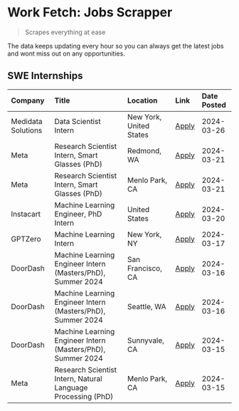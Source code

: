 # Work Fetch: Jobs Scrapper
> Scrapes everything at ease

The data keeps updating every hour so you can always get the latest jobs and wont miss out on any opportunities.

## SWE Internships
<!--START_SECTION:workfetch-->
| Company            | Title                                                        | Location                | Link                                                                                                                                                                                                                                                                 | Date Posted   |
|:-------------------|:-------------------------------------------------------------|:------------------------|:---------------------------------------------------------------------------------------------------------------------------------------------------------------------------------------------------------------------------------------------------------------------|:--------------|
| Medidata Solutions | Data Scientist Intern                                        | New York, United States | [Apply](https://www.linkedin.com/jobs/view/data-scientist-intern-at-medidata-solutions-3810253704?position=10&pageNum=0&refId=tpf8uh9p7S7B9avLmeeXVw%3D%3D&trackingId=XTHaYxCRGkwFtczQPOFm7g%3D%3D&trk=public_jobs_jserp-result_search-card)                         | 2024-03-26    |
| Meta               | Research Scientist Intern, Smart Glasses (PhD)               | Redmond, WA             | [Apply](https://www.linkedin.com/jobs/view/research-scientist-intern-smart-glasses-phd-at-meta-3811304794?position=12&pageNum=0&refId=tpf8uh9p7S7B9avLmeeXVw%3D%3D&trackingId=arNrx6J3FhrbHYjCwwHdBQ%3D%3D&trk=public_jobs_jserp-result_search-card)                 | 2024-03-21    |
| Meta               | Research Scientist Intern, Smart Glasses (PhD)               | Menlo Park, CA          | [Apply](https://www.linkedin.com/jobs/view/research-scientist-intern-smart-glasses-phd-at-meta-3811308332?position=13&pageNum=0&refId=tpf8uh9p7S7B9avLmeeXVw%3D%3D&trackingId=CuTAtvo2o7A%2BNDtt0yMEog%3D%3D&trk=public_jobs_jserp-result_search-card)               | 2024-03-21    |
| Instacart          | Machine Learning Engineer, PhD Intern                        | United States           | [Apply](https://www.linkedin.com/jobs/view/machine-learning-engineer-phd-intern-at-instacart-3815634369?position=5&pageNum=0&refId=tpf8uh9p7S7B9avLmeeXVw%3D%3D&trackingId=F9t%2FvIB9fNyeQOUeoysffA%3D%3D&trk=public_jobs_jserp-result_search-card)                  | 2024-03-20    |
| GPTZero            | Machine Learning Intern                                      | New York, NY            | [Apply](https://www.linkedin.com/jobs/view/machine-learning-intern-at-gptzero-3860723963?position=9&pageNum=0&refId=tpf8uh9p7S7B9avLmeeXVw%3D%3D&trackingId=tj8O8HO99i85z%2FB81Xr4%2Fg%3D%3D&trk=public_jobs_jserp-result_search-card)                               | 2024-03-17    |
| DoorDash           | Machine Learning Engineer Intern (Masters/PhD), Summer 2024  | San Francisco, CA       | [Apply](https://www.linkedin.com/jobs/view/machine-learning-engineer-intern-masters-phd-summer-2024-at-doordash-3736457737?position=3&pageNum=0&refId=tpf8uh9p7S7B9avLmeeXVw%3D%3D&trackingId=GvnbrddifVhSGWZQIu3elg%3D%3D&trk=public_jobs_jserp-result_search-card) | 2024-03-16    |
| DoorDash           | Machine Learning Engineer Intern (Masters/PhD), Summer 2024  | Seattle, WA             | [Apply](https://www.linkedin.com/jobs/view/machine-learning-engineer-intern-masters-phd-summer-2024-at-doordash-3736455966?position=4&pageNum=0&refId=tpf8uh9p7S7B9avLmeeXVw%3D%3D&trackingId=s5dE2UjguCZIPYJ0a0Js2A%3D%3D&trk=public_jobs_jserp-result_search-card) | 2024-03-16    |
| DoorDash           | Machine Learning Engineer Intern (Masters/PhD), Summer 2024  | Sunnyvale, CA           | [Apply](https://www.linkedin.com/jobs/view/machine-learning-engineer-intern-masters-phd-summer-2024-at-doordash-3736454973?position=2&pageNum=0&refId=tpf8uh9p7S7B9avLmeeXVw%3D%3D&trackingId=6e6Zj5xZfVvACUNpf06RJQ%3D%3D&trk=public_jobs_jserp-result_search-card) | 2024-03-15    |
| Meta               | Research Scientist Intern, Natural Language Processing (PhD) | Menlo Park, CA          | [Apply](https://www.linkedin.com/jobs/view/research-scientist-intern-natural-language-processing-phd-at-meta-3858718375?position=11&pageNum=0&refId=tpf8uh9p7S7B9avLmeeXVw%3D%3D&trackingId=tN6o8qPiwDUUQWLiT7K4Bg%3D%3D&trk=public_jobs_jserp-result_search-card)   | 2024-03-15    |
<!--END_SECTION:workfetch-->
